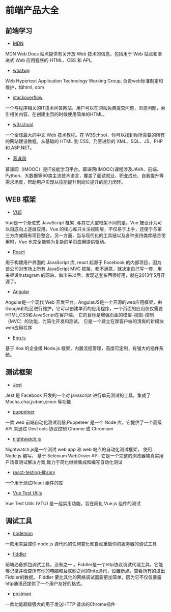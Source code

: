# 前端产品大全

## 前端学习

- [MDN](https://developer.mozilla.org/zh-CN/) 

MDN Web Docs 站点提供有关开放 Web 技术的信息，包括用于 Web 站点和渐进式 Web 应用程序的 HTML、CSS 和 API。

- [whatwg](https://whatwg.org/)

Web Hypertext Application Technology Working Group, 负责web标准制定和维护，如html, dom

- [stackoverflow](https://stackoverflow.com/)

一个与程序相关的IT技术问答网站。用户可以在网站免费提交问题，浏览问题，索引相关内容，在创建主页的时候使用简单的HTML。

- [w3school](https://www.w3school.com.cn/)

一个全球最大的中文 Web 技术教程。在 W3School，你可以找到你所需要的所有的网站建设教程。从基础的 HTML 到 CSS，乃至进阶的 XML、SQL、JS、PHP 和 ASP.NET。

- [慕课网](https://www.imooc.com/)

慕课网（IMOOC）是IT技能学习平台。慕课网(IMOOC)课程涉及JAVA、前端、Python、大数据等60类主流技术语言，覆盖了面试就业、职业成长、自我提升等需求场景，帮助用户实现从技能提升到岗位提升的能力闭环。

## WEB 框架

- [VUE](https://cn.vuejs.org/)

Vue是一个渐进式 JavaScript 框架 ,与其它大型框架不同的是，Vue 被设计为可以自底向上逐层应用。Vue 的核心库只关注视图层，不仅易于上手，还便于与第三方库或既有项目整合。另一方面，当与现代化的工具链以及各种支持类库结合使用时，Vue 也完全能够为复杂的单页应用提供驱动。

- [React](https://zh-hans.reactjs.org/)

用于构建用户界面的 JavaScript 库, react 起源于 Facebook 的内部项目，因为该公司对市场上所有 JavaScript MVC 框架，都不满意，就决定自己写一套，用来架设Instagram 的网站。做出来以后，发现这套东西很好用，就在2013年5月开源了。

- [Angular](https://angular.cn/)

Angular是一个现代 Web 开发平台。AngularJS是一个开源的web应用框架，由Google和社区进行维护，它可以创建单页的应用程序，一个页面的应用仅仅需要HTML,CSS和JavaScript在客户端。 它的目标是增强页面的模型-视图-控制（MVC）的功能，为简化开发和测试。 它是一个建立在厚客户端的清爽的新模块web应用程序
                      
- [Egg.js](https://www.eggjs.org/zh-cn/)

基于 Koa 的企业级 Node.js 框架，内置流程管理，高度可定制，有强大的插件系统。

## 测试框架

- [Jest](https://jestjs.io/)

Jest 是 Facebook 开发的一个对 javascript 进行单元测试的工具，集成了 Mocha,chai,jsdom,sinon 等功能

- [puppeteer](https://pptr.dev/)

一款 web 前端自动化测试利器,Puppeteer 是一个 Node 库，它提供了一个高级 API 来通过 DevTools 协议控制 Chrome 或 Chromium

- [nightwatch.js](https://nightwatchjs.org/)

Nightwatch.js是一个测试 web app 和 web 站点的自动化测试框架， 使用 Node.js 编写， 基于 Selenium WebDriver API. 它是一个完整的浏览器端真实用户场景测试解决方案,致力于简化继续集成和编写自动化测试

- [react-testing-library](https://testing-library.com/docs/react-testing-library/intro/)

一个用于测试React 组件的库

- [Vue Test Utils](https://test-utils.vuejs.org/guide/)

Vue Test Utils (VTU) 是一组实用功能，旨在简化 Vue.js 组件的测试

## 调试工具

- [nodemon](https://nodemon.io/)

一款用来监控你 node.js 源代码的任何变化和自动重启你的服务器的调试工具

- [fiddler](https://www.telerik.com/fiddler)

前端必备抓包调试工具，没有之一 。Fiddler是一个http协议调试代理工具，它能够记录并检查所有你的电脑和互联网之间的http通讯，设置断点，查看所有的进出Fiddler的数据。 Fiddler 要比其他的网络调试器要更加简单，因为它不仅仅暴露http通讯还提供了一个用户友好的格式。

- [postman](https://www.postman.com/)

一款功能超级强大的用于发送HTTP 请求的Chrome插件